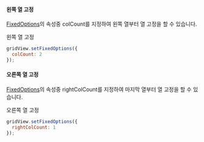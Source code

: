 #### 왼쪽 열 고정
[FixedOptions](http://help.realgrid.com/api/types/FixedOptions/)의 속성중 colCount를 지정하여 왼쪽 열부터 열 고정을 할 수 있습니다. 

<a class="btn primary small round lowercase" id="btnSetColCount">왼쪽 열 고정</a>

```js
gridView.setFixedOptions({
  colCount: 2
});
```

#### 오른쪽 열 고정
[FixedOptions](http://help.realgrid.com/api/types/FixedOptions/)의 속성중 rightColCount를 지정하여 마지막 열부터 열 고정을 할 수 있습니다.  

<a class="btn primary small round lowercase" id="btnSetRightColCount">오른쪽 열 고정</a>

```js
gridView.setFixedOptions({
  rightColCount: 1
});
```

<script>

  $('#btnSetColCount').click(function() {
    gridView.setFixedOptions({
      colCount: 2
    });
  });

  $('#btnSetRightColCount').click(function() {
    gridView.setFixedOptions({
      rightColCount: 1
    });
  });  
</script>
